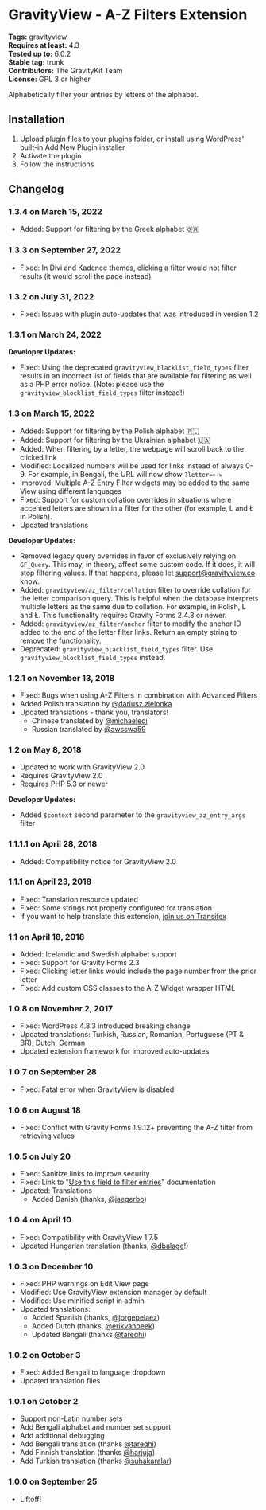 # GravityView - A-Z Filters Extension #
**Tags:** gravityview  
**Requires at least:** 4.3  
**Tested up to:** 6.0.2  
**Stable tag:** trunk  
**Contributors:** The GravityKit Team  
**License:** GPL 3 or higher  

Alphabetically filter your entries by letters of the alphabet.

## Installation ##

1. Upload plugin files to your plugins folder, or install using WordPress' built-in Add New Plugin installer
2. Activate the plugin
3. Follow the instructions

## Changelog ##

### 1.3.4 on March 15, 2022 ###

* Added: Support for filtering by the Greek alphabet 🇬🇷

### 1.3.3 on September 27, 2022 ###

* Fixed: In Divi and Kadence themes, clicking a filter would not filter results (it would scroll the page instead)

### 1.3.2 on July 31, 2022 ###

* Fixed: Issues with plugin auto-updates that was introduced in version 1.2

### 1.3.1 on March 24, 2022 ###

__Developer Updates:__

* Fixed: Using the deprecated `gravityview_blacklist_field_types` filter results in an incorrect list of fields that are available for filtering as well as a PHP error notice. (Note: please use the `gravityview_blocklist_field_types` filter instead!)

### 1.3 on March 15, 2022 ###

* Added: Support for filtering by the Polish alphabet 🇵🇱
* Added: Support for filtering by the Ukrainian alphabet 🇺🇦
* Added: When filtering by a letter, the webpage will scroll back to the clicked link
* Modified: Localized numbers will be used for links instead of always 0-9. For example, in Bengali, the URL will now show `?letter=০-৯`
* Improved: Multiple A-Z Entry Filter widgets may be added to the same View using different languages
* Fixed: Support for custom collation overrides in situations where accented letters are shown in a filter for the other (for example, L and Ł in Polish).
* Updated translations

__Developer Updates:__

* Removed legacy query overrides in favor of exclusively relying on `GF_Query`. This may, in theory, affect some custom code. If it does, it will stop filtering values. If that happens, please let support@gravityview.co know.
* Added: `gravityview/az_filter/collation` filter to override collation for the letter comparison query. This is helpful when the database interprets multiple letters as the same due to collation. For example, in Polish, L and Ł. This functionality requires Gravity Forms 2.4.3 or newer.
* Added: `gravityview/az_filter/anchor` filter to modify the anchor ID added to the end of the letter filter links. Return an empty string to remove the functionality.
* Deprecated: `gravityview_blacklist_field_types` filter. Use `gravityview_blocklist_field_types` instead.

### 1.2.1 on November 13, 2018 ###

* Fixed: Bugs when using A-Z Filters in combination with Advanced Filters
* Added Polish translation by [@dariusz.zielonka](https://www.transifex.com/user/profile/dariusz.zielonka/)
* Updated translations - thank you, translators!
    - Chinese translated by [@michaeledi](https://www.transifex.com/user/profile/michaeledi/)
    - Russian translated by [@awsswa59](https://www.transifex.com/user/profile/awsswa59/)

### 1.2 on May 8, 2018 ###

* Updated to work with GravityView 2.0
* Requires GravityView 2.0
* Requires PHP 5.3 or newer

__Developer Updates:__

* Added `$context` second parameter to the `gravityview_az_entry_args` filter

### 1.1.1.1 on April 28, 2018 ###
* Added: Compatibility notice for GravityView 2.0

### 1.1.1 on April 23, 2018 ###
* Fixed: Translation resource updated
* Fixed: Some strings not properly configured for translation
* If you want to help translate this extension, [join us on Transifex](https://www.transifex.com/katzwebservices/gravityview-az-filters/)

### 1.1 on April 18, 2018 ###
* Added: Icelandic and Swedish alphabet support
* Fixed: Support for Gravity Forms 2.3
* Fixed: Clicking letter links would include the page number from the prior letter
* Fixed: Add custom CSS classes to the A-Z Widget wrapper HTML

### 1.0.8 on November 2, 2017 ###
* Fixed: WordPress 4.8.3 introduced breaking change
* Updated translations: Turkish, Russian, Romanian, Portuguese (PT & BR), Dutch, German
* Updated extension framework for improved auto-updates

### 1.0.7 on September 28 ###
* Fixed: Fatal error when GravityView is disabled

### 1.0.6 on August 18 ###
* Fixed: Conflict with Gravity Forms 1.9.12+ preventing the A-Z filter from retrieving values

### 1.0.5 on July 20 ###
* Fixed: Sanitize links to improve security
* Fixed: Link to "[Use this field to filter entries](http://docs.gravityview.co/article/198-the-use-this-field-to-filter-entries-setting)" documentation
* Updated: Translations
    - Added Danish (thanks, [@jaegerbo](https://www.transifex.com/accounts/profile/jaegerbo/))

### 1.0.4 on April 10 ###
* Fixed: Compatibility with GravityView 1.7.5
* Updated Hungarian translation (thanks, [@dbalage](https://www.transifex.com/accounts/profile/dbalage/)!)

### 1.0.3 on December 10 ###
* Fixed: PHP warnings on Edit View page
* Modified: Use GravityView extension manager by default
* Modified: Use minified script in admin
* Updated translations:
    - Added Spanish (thanks, [@jorgepelaez](https://www.transifex.com/accounts/profile/jorgepelaez/))
    - Added Dutch (thanks, [@erikvanbeek](https://www.transifex.com/accounts/profile/erikvanbeek/))
    - Updated Bengali (thanks [@tareqhi](https://www.transifex.com/accounts/profile/tareqhi/))

### 1.0.2 on October 3 ###
* Fixed: Added Bengali to language dropdown
* Updated translation files

### 1.0.1 on October 2 ###
* Support non-Latin number sets
* Add Bengali alphabet and number set support
* Add additional debugging
* Add Bengali translation (thanks [@tareqhi](https://www.transifex.com/accounts/profile/tareqhi/))
* Add Finnish translation (thanks [@harjuja](https://www.transifex.com/accounts/profile/harjuja/))
* Add Turkish translation (thanks [@suhakaralar](https://www.transifex.com/accounts/profile/suhakaralar/))

### 1.0.0 on September 25 ###
* Liftoff!
